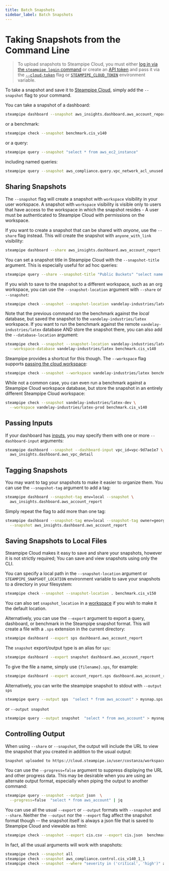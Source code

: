 ```yaml
---
title: Batch Snapshots
sidebar_label: Batch Snapshots
---
```


# Taking Snapshots from the Command Line

> To upload snapshots to Steampipe Cloud, you must either [log in via the `steampipe login` command](reference/cli/login) or create an [API token](/docs/cloud/profile#tokens) and pass it via the [`--cloud-token`](reference/cli/overview#global-flags) flag or [`STEAMPIPE_CLOUD_TOKEN`](reference/env-vars/steampipe_cloud_token) environment variable.

To take a snapshot and save it to [Steampipe Cloud](/docs/cloud/overview), simply add the `--snapshot` flag to your command.  

You can take a snapshot of a dashboard:
```bash
steampipe dashboard --snapshot aws_insights.dashboard.aws_account_report
```

or a benchmark:

```bash
steampipe check --snapshot benchmark.cis_v140 
```

or a query:

```bash
steampipe query --snapshot "select * from aws_ec2_instance" 
```

including named queries:

```bash
steampipe query --snapshot aws_compliance.query.vpc_network_acl_unused  
```


## Sharing Snapshots

The `--snapshot` flag will create a snapshot with `workspace` visibility in your user workspace. A snapshot with `workspace` visibility is visible only to users that have access to the workspace in which the snapshot resides - A user must be authenticated to Steampipe Cloud with permissions on the workspace.

If you want to create a snapshot that can be shared with *anyone*, use the `--share` flag instead. This will create the snapshot with `anyone_with_link` visibility:

```bash
steampipe dashboard --share aws_insights.dashboard.aws_account_report
```


You can set a snapshot title in Steampipe Cloud with the `--snapshot-title` argument.  This is especially useful for ad hoc queries:

```bash
steampipe query --share --snapshot-title "Public Buckets" "select name from aws_s3_bucket where bucket_policy_is_public" 
```


If you wish to save to the snapshot to a different workspace, such as an org workspace, you can use the `--snapshot-location` argument with `--share` or `--snapshot`:

```bash
steampipe check --snapshot --snapshot-location vandelay-industries/latex benchmark.cis_v140 
```

Note that the previous command ran the benchmark against the *local* database, but saved the snapshot to the `vandelay-industries/latex` workspace.  If you want to run the benchmark against the remote `vandelay-industries/latex` database AND store the snapshot there, you can also add the `--database-location` argument:

```bash
steampipe check --snapshot --snapshot-location vandelay-industries/latex \
  --workspace-database vandelay-industries/latex benchmark.cis_v140
```

Steampipe provides a shortcut for this though.  The `--workspace` flag supports [passing the cloud workspace](http://localhost:3000/docs/managing/workspaces#implicit-workspaces):
```bash
steampipe check --snapshot --workspace vandelay-industries/latex benchmark.cis_v140 
```

While not a common case, you can even run a benchmark against a Steampipe Cloud workspace database, but store the snapshot in an entirely different Steampipe Cloud workspace:
```bash
steampipe check --snapshot vandelay-industries/latex-dev \
  --workspace vandelay-industries/latex-prod benchmark.cis_v140 
```



## Passing Inputs

If your dashboard has [inputs](/docs/reference/mod-resources/input), you may specify them with one or more `--dashboard-input` arguments:

```bash
steampipe dashboard --snapshot --dashboard-input vpc_id=vpc-9d7ae1e7 \
  aws_insights.dashboard.aws_vpc_detail  
```

## Tagging Snapshots

You may want to tag your snapshots to make it easier to organize them.  You can use the `--snapshot-tag` argument to add a tag:

```bash
steampipe dashboard --snapshot-tag env=local --snapshot \
  aws_insights.dashboard.aws_account_report
```

Simply repeat the flag to add more than one tag:
```bash
steampipe dashboard --snapshot-tag env=local --snapshot-tag owner=george  \
  --snapshot aws_insights.dashboard.aws_account_report
```


## Saving Snapshots to Local Files

Steampipe Cloud makes it easy to save and share your snapshots, however it is not strictly required;  You can save and view snapshots using only the CLI.  

You can specify a local path in the `--snapshot-location` argument or `STEAMPIPE_SNAPSHOT_LOCATION` environment variable to save your snapshots to a directory in your filesystem:

```bash
steampipe check --snapshot --snapshot-location . benchmark.cis_v150
```

You can also set `snapshot_location` in a [workspace](/docs/managing/workspaces) if you wish to make it the default location.


Alternatively, you can use the `--export` argument to export a query, dashboard, or benchmark in the Steampipe snapshot format.  This will create a file with a `.sps` extension in the current directory:

```bash
steampipe dashboard --export sps dashboard.aws_account_report
```

The `snapshot` export/output type is an alias for `sps`:

```bash
steampipe dashboard --export snapshot dashboard.aws_account_report
```

To give the file a name, simply use `{filename}.sps`, for example:

```bash
steampipe dashboard --export account_report.sps dashboard.aws_account_report
```

Alternatively, you can write the steampipe snapshot to stdout with `--output sps`
```bash
steampipe query --output sps  "select * from aws_account" > mysnap.sps
```

or `--output snapshot`
```bash
steampipe query --output snapshot  "select * from aws_account" > mysnap.sps
```


## Controlling Output
When using `--share` or `--snapshot`, the output will include the URL to view the snapshot that you created in addition to the usual output:
```bash
Snapshot uploaded to https://cloud.steampipe.io/user/costanza/workspace/vandelay/snapshot/snap_abcdefghij0123456789_asdfghjklqwertyuiopzxcvbn
```

You can use the `--progress=false` argument to suppress displaying the URL and other progress data.  This may be desirable when you are using an alternate output format, especially when piping the output to another command:

```bash
steampipe query --snapshot --output json  \
  --progress=false  "select * from aws_account" | jq
```

You can use all the usual `--export` or `--output` formats with `--snapshot` and `--share`.  Neither the `--output` nor the `--export` flag affect the snapshot format though -- the snapshot itself is always a json file that is saved to Steampipe Cloud and viewable as html:

```bash
steampipe check --snapshot --export cis.csv --export cis.json  benchmark.cis_v140
```

In fact, all the usual arguments will work with snapshots:
```bash
steampipe check --snapshot all 
steampipe check --snapshot aws_compliance.control.cis_v140_1_1 
steampipe check --snapshot --where "severity in ('critical', 'high')" all
```
